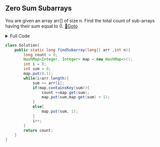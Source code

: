 ## Zero Sum Subarrays
You are given an array arr[] of size n. Find the total count of sub-arrays having their sum equal to 0. [🔗Goto](https://practice.geeksforgeeks.org/problems/zero-sum-subarrays1825/1/?page=8&difficulty[]=1&status[]=unsolved&sortBy=submissions#) 

<details>
<summary>Full Code</summary>

```java
import java.io.*;
import java.util.*;
class GFG {
	public static void main (String[] args) {
		Scanner sc=new Scanner(System.in);
		int t=sc.nextInt();
		sc.nextLine();
		while(t-->0)
		{
		    int n;
		    n=sc.nextInt();
		    
		    long arr[]=new long[n];
	
		    
		    for(int i=0;i<n;i++)
		    {
		        arr[i]=sc.nextLong();
		    }
            Solution ob = new Solution();
		    System.out.println(ob.findSubarray(arr,n));
		}
		
	}
}
```
</details>

```java
class Solution{
    public static long findSubarray(long[] arr ,int n){
        long count = 0;
        HashMap<Integer, Integer> map = new HashMap<>();
        int i = 0;
        int sum = 0;
        map.put(0,1);
        while(i<arr.length){
            sum += arr[i];
            if(map.containsKey(sum)){
                count +=map.get(sum);
                map.put(sum,map.get(sum) + 1);
            }
            else{
                map.put(sum, 1);
            }
            i++;
        }
        return count;
    }
}
```
